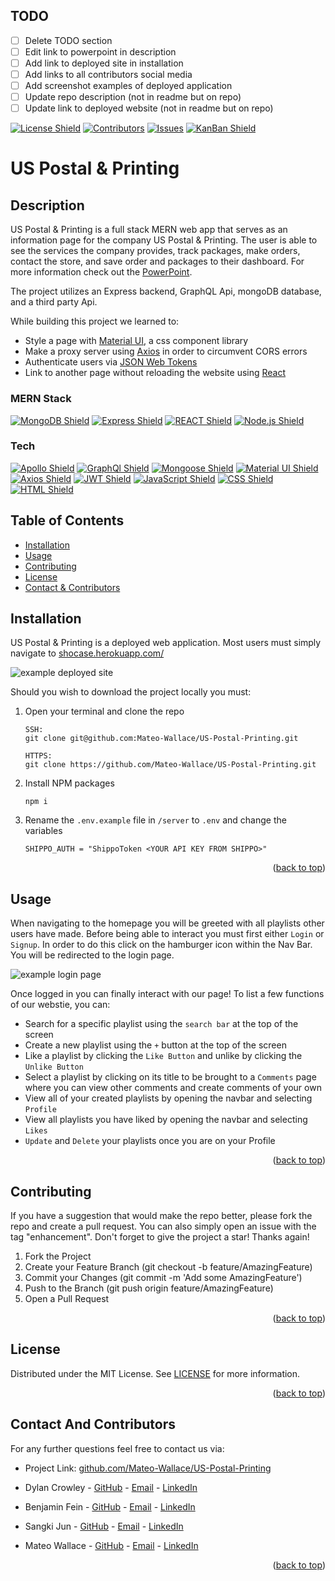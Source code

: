 ## TODO

- [ ] Delete TODO section
- [ ] Edit link to powerpoint in description
- [ ] Add link to deployed site in installation
- [ ] Add links to all contributors social media
- [ ] Add screenshot examples of deployed application
- [ ] Update repo description (not in readme but on repo)
- [ ] Update link to deployed website (not in readme but on repo)

<p id="readme-top"></p>

[![License Shield](https://img.shields.io/github/license/Mateo-Wallace/US-Postal-Printing.svg?style=for-the-badge)](./LICENSE) [![Contributors](https://img.shields.io/github/contributors/Mateo-Wallace/US-Postal-Printing.svg?style=for-the-badge)](https://github.com/Mateo-Wallace/US-Postal-Printing/graphs/contributors) [![Issues](https://img.shields.io/github/issues/Mateo-Wallace/US-Postal-Printing.svg?style=for-the-badge)](https://github.com/Mateo-Wallace/US-Postal-Printing/issues) [![KanBan Shield](https://img.shields.io/badge/Kanban_Board-555555?style=for-the-badge)](https://github.com/users/Mateo-Wallace/projects/4/views/1)

# US Postal & Printing

## Description

US Postal & Printing is a full stack MERN web app that serves as an information page for the company US Postal & Printing. The user is able to see the services the company provides, track packages, make orders, contact the store, and save order and packages to their dashboard. For more information check out the [PowerPoint](https://docs.google.com/presentation/d/1Us7_Q01uOFhasWDNHokqUsz2VRzwK0pvtdRSPxGRj1I/edit#slide=id.g29f43f0a72_0_24).

The project utilizes an Express backend, GraphQL Api, mongoDB database, and a third party Api.

While building this project we learned to:

- Style a page with [Material UI](https://mui.com/), a css component library
- Make a proxy server using [Axios](https://axios-http.com/) in order to circumvent CORS errors
- Authenticate users via [JSON Web Tokens](https://jwt.io/)
- Link to another page without reloading the website using [React](https://reactjs.org/)

### MERN Stack

[![MongoDB Shield](https://img.shields.io/badge/MongoDB-47A248?&style=for-the-badge&logo=mongodb&logoColor=white)](https://www.mongodb.com/) [![Express Shield](https://img.shields.io/badge/Express-000000?&style=for-the-badge&logo=express&logoColor=white)](http://expressjs.com/) [![REACT Shield](https://img.shields.io/badge/React-222222?&style=for-the-badge&logo=react)](https://reactjs.org/) [![Node.js Shield](https://img.shields.io/badge/Node.js-339933?&style=for-the-badge&logo=node.js&logoColor=white)](https://nodejs.org/en/)

### Tech

[![Apollo Shield](https://img.shields.io/badge/Apollo-311C87?&style=for-the-badge&logo=apollographql&logoColor=white)](https://www.apollographql.com/) [![GraphQl Shield](https://img.shields.io/badge/GraphQl-E10098?&style=for-the-badge&logo=graphql&logoColor=white)](https://graphql.org/) [![Mongoose Shield](https://img.shields.io/badge/Mongoose-AA2929?&style=for-the-badge&logo=matrix&logoColor=white)](https://mongoosejs.com/) [![Material UI Shield](https://img.shields.io/badge/Material_UI-007FFF?&style=for-the-badge&logo=mui&logoColor=white)](https://mui.com/) [![Axios Shield](https://img.shields.io/badge/Axios-5A29E4?&style=for-the-badge&logo=axios&logoColor=white)](https://axios-http.com/) [![JWT Shield](https://img.shields.io/badge/JSON_Web_Tokens-000000?&style=for-the-badge&logo=jsonwebtokens&logoColor=white)](https://jwt.io/) [![JavaScript Shield](https://img.shields.io/badge/JavaScript-F7DF1E?&style=for-the-badge&logo=javascript&logoColor=272727)](https://developer.mozilla.org/en-US/docs/Web/JavaScript) [![CSS Shield](https://img.shields.io/badge/CSS-1572B6?&style=for-the-badge&logo=css3&logoColor=white)](https://developer.mozilla.org/en-US/docs/Web/CSS) [![HTML Shield](https://img.shields.io/badge/HTML5-E34F26?&style=for-the-badge&logo=html5&logoColor=white)](https://developer.mozilla.org/en-US/docs/Glossary/HTML5)

## Table of Contents

- [Installation](#installation)
- [Usage](#usage)
- [Contributing](#contributing)
- [License](#license)
- [Contact & Contributors](#contact-and-contributors)

## Installation

US Postal & Printing is a deployed web application. Most users must simply navigate to [shocase.herokuapp.com/](https://shocase.herokuapp.com/)

![example deployed site](./public/images/shocase.png)

Should you wish to download the project locally you must:

1. Open your terminal and clone the repo

   ```
   SSH:
   git clone git@github.com:Mateo-Wallace/US-Postal-Printing.git

   HTTPS:
   git clone https://github.com/Mateo-Wallace/US-Postal-Printing.git
   ```

2. Install NPM packages
   ```
   npm i
   ```
3. Rename the `.env.example` file in `/server` to `.env` and change the variables
   ```
   SHIPPO_AUTH = "ShippoToken <YOUR API KEY FROM SHIPPO>"
   ```

<p align="right">(<a href="#readme-top">back to top</a>)</p>

## Usage

When navigating to the homepage you will be greeted with all playlists other users have made. Before being able to interact you must first either `Login` or `Signup`. In order to do this click on the hamburger icon within the Nav Bar. You will be redirected to the login page.

![example login page](./public/images/website_login.png)

Once logged in you can finally interact with our page! To list a few functions of our webstie, you can:

- Search for a specific playlist using the `search bar` at the top of the screen
- Create a new playlist using the `+` button at the top of the screen
- Like a playlist by clicking the `Like Button` and unlike by clicking the `Unlike Button`
- Select a playlist by clicking on its title to be brought to a `Comments` page where you can view other comments and create comments of your own
- View all of your created playlists by opening the navbar and selecting `Profile`
- View all playlists you have liked by opening the navbar and selecting `Likes`
- `Update` and `Delete` your playlists once you are on your Profile

<p align="right">(<a href="#readme-top">back to top</a>)</p>

## Contributing

If you have a suggestion that would make the repo better, please fork the repo and create a pull request. You can also simply open an issue with the tag "enhancement". Don't forget to give the project a star! Thanks again!

1. Fork the Project
2. Create your Feature Branch (git checkout -b feature/AmazingFeature)
3. Commit your Changes (git commit -m 'Add some AmazingFeature')
4. Push to the Branch (git push origin feature/AmazingFeature)
5. Open a Pull Request

<p align="right">(<a href="#readme-top">back to top</a>)</p>

## License

Distributed under the MIT License. See [LICENSE](./LICENSE) for more information.

<p align="right">(<a href="#readme-top">back to top</a>)</p>

## Contact And Contributors

For any further questions feel free to contact us via:

- Project Link: [github.com/Mateo-Wallace/US-Postal-Printing](https://github.com/Mateo-Wallace/US-Postal-Printing)

- Dylan Crowley - [GitHub](https://github.com/dcrowdev) - [Email](mailto:dcrowdev1025@gmail.com) - [LinkedIn](https://www.linkedin.com/in/dylan-crowley-3974b8252/)

- Benjamin Fein - [GitHub](https://github.com/Bfunk54) - [Email](mailto:#ben_fein@icloud.com) - [LinkedIn](https://www.linkedin.com/in/benjamin-fein-5a73b2242/)

- Sangki Jun - [GitHub](https://github.com/sangki810) - [Email](mailto:#sangki810@gmail.com) - [LinkedIn](https://www.linkedin.com/in/sangki-jun-8a6a5310b/)

- Mateo Wallace - [GitHub](https://github.com/Mateo-Wallace) - [Email](mailto:mateo.t.wallace@gmail.com) - [LinkedIn](https://www.linkedin.com/in/mateo-wallace-57931b254/)

<p align="right">(<a href="#readme-top">back to top</a>)</p>